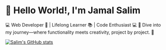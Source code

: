 # 👋 Hello World!, I'm Jamal Salim
💻 Web Developer 🚀 | Lifelong Learner 📚 | Code Enthusiast 💻
🚀 Dive into my journey—where functionality meets creativity, project by project. 🚀

[![Salim's GitHub stats](https://github-readme-stats.vercel.app/api?username=jamalsalim-js12)](https://github.com/anuraghazra/github-readme-stats)
